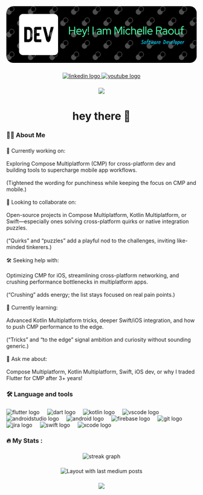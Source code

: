 <div align="center">
  <img height="150" src="https://raw.githubusercontent.com/the-best-is-best/the-best-is-best/main/github-header-image.png"  />
</div>

###

<div align="center">
  <a href="https://www.linkedin.com/in/michelle-raouf-0b0a83108/" target="_blank">
    <img src="https://img.shields.io/static/v1?message=LinkedIn&logo=linkedin&label=&color=0077B5&logoColor=white&labelColor=&style=for-the-badge" height="25" alt="linkedin logo"  />
  </a>
  <a href="https://www.youtube.com/channel/UCiYXSn2ILdYevuUDnOSnOcw" target="_blank">
    <img src="https://img.shields.io/static/v1?message=Youtube&logo=youtube&label=&color=FF0000&logoColor=white&labelColor=&style=for-the-badge" height="25" alt="youtube logo"  />
  </a>
</div>

###

<div align="center">
  <img src="https://visitor-badge.laobi.icu/badge?page_id=the-best-is-best.the-best-is-best&"  />
</div>

###

<h1 align="center">hey there 👋</h1>

###

<h3 align="left">👩‍💻  About Me</h3>

###

<p align="left">🚀 Currently working on:<br><br>Exploring Compose Multiplatform (CMP) for cross-platform dev and building tools to supercharge mobile app workflows.<br><br>(Tightened the wording for punchiness while keeping the focus on CMP and mobile.)<br><br>🤝 Looking to collaborate on:<br><br>Open-source projects in Compose Multiplatform, Kotlin Multiplatform, or Swift—especially ones solving cross-platform quirks or native integration puzzles.<br><br>(“Quirks” and “puzzles” add a playful nod to the challenges, inviting like-minded tinkerers.)<br><br>🛠 Seeking help with:<br><br>Optimizing CMP for iOS, streamlining cross-platform networking, and crushing performance bottlenecks in multiplatform apps.<br><br>(“Crushing” adds energy; the list stays focused on real pain points.)<br><br>🌱 Currently learning:<br><br>Advanced Kotlin Multiplatform tricks, deeper Swift/iOS integration, and how to push CMP performance to the edge.<br><br>(“Tricks” and “to the edge” signal ambition and curiosity without sounding generic.)<br><br>💬 Ask me about:<br><br>Compose Multiplatform, Kotlin Multiplatform, Swift, iOS dev, or why I traded Flutter for CMP after 3+ years!</p>

###

<h3 align="left">🛠 Language and tools</h3>

###

<div align="left">
  <img src="https://cdn.jsdelivr.net/gh/devicons/devicon/icons/flutter/flutter-original.svg" height="40" alt="flutter logo"  />
  <img width="12" />
  <img src="https://cdn.jsdelivr.net/gh/devicons/devicon/icons/dart/dart-original.svg" height="40" alt="dart logo"  />
  <img width="12" />
  <img src="https://cdn.jsdelivr.net/gh/devicons/devicon/icons/kotlin/kotlin-original.svg" height="40" alt="kotlin logo"  />
  <img width="12" />
  <img src="https://cdn.jsdelivr.net/gh/devicons/devicon/icons/vscode/vscode-original.svg" height="40" alt="vscode logo"  />
  <img width="12" />
  <img src="https://cdn.jsdelivr.net/gh/devicons/devicon/icons/androidstudio/androidstudio-original.svg" height="40" alt="androidstudio logo"  />
  <img width="12" />
  <img src="https://cdn.jsdelivr.net/gh/devicons/devicon/icons/android/android-original.svg" height="40" alt="android logo"  />
  <img width="12" />
  <img src="https://cdn.jsdelivr.net/gh/devicons/devicon/icons/firebase/firebase-plain.svg" height="40" alt="firebase logo"  />
  <img width="12" />
  <img src="https://cdn.jsdelivr.net/gh/devicons/devicon/icons/git/git-original.svg" height="40" alt="git logo"  />
  <img width="12" />
  <img src="https://cdn.jsdelivr.net/gh/devicons/devicon/icons/jira/jira-original.svg" height="40" alt="jira logo"  />
  <img width="12" />
  <img src="https://cdn.jsdelivr.net/gh/devicons/devicon/icons/swift/swift-original.svg" height="40" alt="swift logo"  />
  <img width="12" />
  <img src="https://cdn.jsdelivr.net/gh/devicons/devicon/icons/xcode/xcode-original.svg" height="40" alt="xcode logo"  />
</div>

###

<h3 align="left">🔥   My Stats :</h3>

###

<div align="center">
  <img src="https://streak-stats.demolab.com?user=the-best-is-best&locale=en&mode=daily&theme=dark&hide_border=false&border_radius=5&order=3" height="220" alt="streak graph"  />
</div>

###


<div align="center">
  <img src="https://github-read-medium-git-main.pahlevikun.vercel.app/latest?limit=4" alt="Layout with last medium posts"  />
</div>

###

<div align="center">
  <img src="https://profile-counter.glitch.me/the-best-is-best/count.svg?"  />
</div>

###
